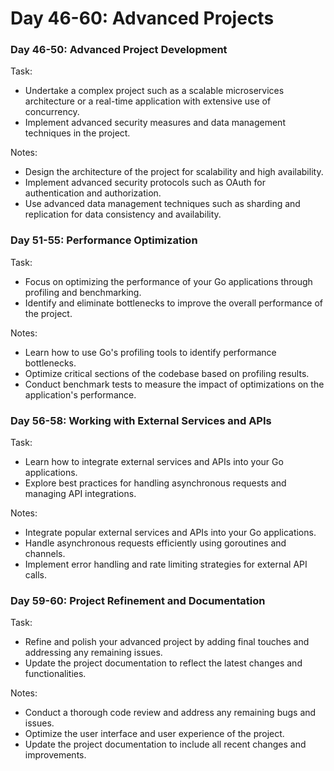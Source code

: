 # Day 46-60: Advanced Projects

### Day 46-50: Advanced Project Development
Task:
- Undertake a complex project such as a scalable microservices architecture or a real-time application with extensive use of concurrency.
- Implement advanced security measures and data management techniques in the project.

Notes:
- Design the architecture of the project for scalability and high availability.
- Implement advanced security protocols such as OAuth for authentication and authorization.
- Use advanced data management techniques such as sharding and replication for data consistency and availability.

### Day 51-55: Performance Optimization
Task:
- Focus on optimizing the performance of your Go applications through profiling and benchmarking.
- Identify and eliminate bottlenecks to improve the overall performance of the project.

Notes:
- Learn how to use Go's profiling tools to identify performance bottlenecks.
- Optimize critical sections of the codebase based on profiling results.
- Conduct benchmark tests to measure the impact of optimizations on the application's performance.

### Day 56-58: Working with External Services and APIs
Task:
- Learn how to integrate external services and APIs into your Go applications.
- Explore best practices for handling asynchronous requests and managing API integrations.

Notes:
- Integrate popular external services and APIs into your Go applications.
- Handle asynchronous requests efficiently using goroutines and channels.
- Implement error handling and rate limiting strategies for external API calls.

### Day 59-60: Project Refinement and Documentation
Task:
- Refine and polish your advanced project by adding final touches and addressing any remaining issues.
- Update the project documentation to reflect the latest changes and functionalities.

Notes:
- Conduct a thorough code review and address any remaining bugs and issues.
- Optimize the user interface and user experience of the project.
- Update the project documentation to include all recent changes and improvements.